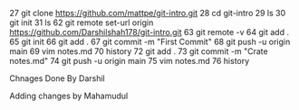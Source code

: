  27  git clone https://github.com/mattpe/git-intro.git
   28  cd git-intro
   29  ls
   30  git init
   31  ls
   62  git remote set-url origin https://github.com/Darshilshah178/git-intro.git
   63  git remote -v
   64  git add .
   65  git init
   66  git add .
   67  git commit -m "First Commit"
   68  git push -u origin main
   69  vim notes.md
   70  history
 72  git add .
   73  git commit -m "Crate notes.md"
   74  git push -u origin main
   75  vim notes.md
   76  history

   Chnages Done By Darshil

   Adding changes by  Mahamudul
